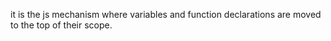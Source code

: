 it is the js mechanism where variables and function declarations are moved to the top of their scope.

